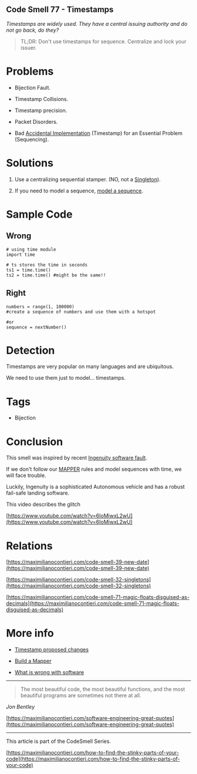 ## Code Smell 77 - Timestamps

_Timestamps are widely used. They have a central issuing authority and do not go back, do they?_

> TL;DR: Don't use timestamps for sequence. Centralize and lock your issuer.

Problems
========

*   Bijection Fault.
    
*   Timestamp Collisions.
    
*   Timestamp precision.
    
*   Packet Disorders.
    
*   Bad [Accidental Implementation](https://maximilianocontieri.com/no-silver-bullet) (Timestamp) for an Essential Problem (Sequencing).
    

Solutions
=========

1.  Use a centralizing sequential stamper. (NO, not a [Singleton](https://maximilianocontieri.com/singleton-the-root-of-all-evil)).
    
2.  If you need to model a sequence, [model a sequence](https://maximilianocontieri.com/the-one-and-only-software-design-principle).
    

Sample Code
===========

Wrong
-----

    # using time module
    import time
    
    # ts stores the time in seconds
    ts1 = time.time()
    ts2 = time.time() #might be the same!!
    

Right
-----

    numbers = range(1, 100000)
    #create a sequence of numbers and use them with a hotspot
    
    #or
    sequence = nextNumber()
    

Detection
=========

Timestamps are very popular on many languages and are ubiquitous.

We need to use them just to model... timestamps.

Tags
====

*   Bijection

Conclusion
==========

This smell was inspired by recent [Ingenuity software fault](https://www.hebergementwebs.com/transport/the-autonomous-helicopter-mars-named-ingenuity-is-confused-by-a-time-stamp-issue-providing-insightful-lessons-for-self-driving-cars-ai).

If we don't follow our [MAPPER](https://maximilianocontieri.com/the-one-and-only-software-design-principle) rules and model sequences with time, we will face trouble.

Luckily, Ingenuity is a sophisticated Autonomous vehicle and has a robust fail-safe landing software.

This video describes the glitch

[https://www.youtube.com/watch?v=6IoMiwxL2wU](https://www.youtube.com/watch?v=6IoMiwxL2wU)

Relations
=========

[https://maximilianocontieri.com/code-smell-39-new-date](https://maximilianocontieri.com/code-smell-39-new-date)

[https://maximilianocontieri.com/code-smell-32-singletons](https://maximilianocontieri.com/code-smell-32-singletons)

[https://maximilianocontieri.com/code-smell-71-magic-floats-disguised-as-decimals](https://maximilianocontieri.com/code-smell-71-magic-floats-disguised-as-decimals)

More info
=========

*   [Timestamp proposed changes](https://ieeexplore.ieee.org/document/805196)
    
*   [Build a Mapper](https://maximilianocontieri.com/the-one-and-only-software-design-principle)
    
*   [What is wrong with software](https://maximilianocontieri.com/what-is-wrong-with-software)
    

* * *

> The most beautiful code, the most beautiful functions, and the most beautiful programs are sometimes not there at all.

_Jon Bentley_

[https://maximilianocontieri.com/software-engineering-great-quotes](https://maximilianocontieri.com/software-engineering-great-quotes)

* * *

This article is part of the CodeSmell Series.

[https://maximilianocontieri.com/how-to-find-the-stinky-parts-of-your-code](https://maximilianocontieri.com/how-to-find-the-stinky-parts-of-your-code)